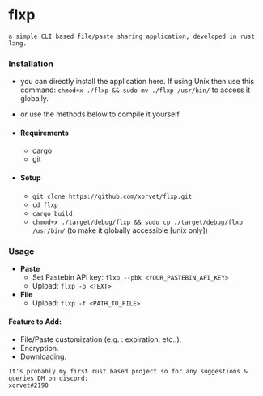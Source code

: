 # flxp
```
a simple CLI based file/paste sharing application, developed in rust lang.
```

### Installation
- you can directly install the application here. If using Unix then use this command: ```chmod+x ./flxp && sudo mv ./flxp /usr/bin/``` to access it globally.
- or use the methods below to compile it yourself.

- #### Requirements
  - cargo
  - git
- #### Setup
  - ```git clone https://github.com/xorvet/flxp.git ```
  - ```cd flxp```
  - ```cargo build```
  - ```chmod+x ./target/debug/flxp && sudo cp ./target/debug/flxp /usr/bin/``` (to make it globally accessible [unix only])

### Usage
- **Paste**
  - Set Pastebin API key: ```flxp --pbk <YOUR_PASTEBIN_API_KEY>```
  - Upload: ```flxp -p <TEXT>```
- **File**
  - Upload: ```flxp -f <PATH_TO_FILE>```

#### Feature to Add:
- File/Paste customization (e.g. : expiration, etc..).
- Encryption.
- Downloading.

```
It's probably my first rust based project so for any suggestions & queries DM on discord:
xorvet#2190
```

